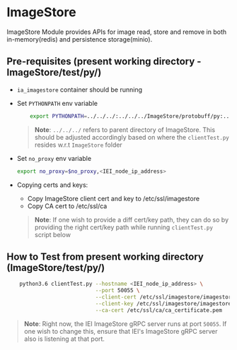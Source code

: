 # ImageStore
ImageStore Module provides APIs for image read, store and remove in both in-memory(redis) and persistence storage(minio).

## Pre-requisites (present working directory - ImageStore/test/py/)

* `ia_imagestore` container should be running
* Set `PYTHONPATH` env variable
    ```sh
        export PYTHONPATH=../../../:../../../ImageStore/protobuff/py:../../../ImageStore/client/py
    ```
    > **Note**: `../../../` refers to parent directory of ImageStore. This should be adjusted accordingly based on where the `clientTest.py` resides w.r.t `ImageStore` folder
* Set `no_proxy` env variable
    ```sh
    export no_proxy=$no_proxy,<IEI_node_ip_address>
    ```
* Copying certs and keys:
    * Copy ImageStore client cert and key to /etc/ssl/imagestore
    * Copy CA cert to /etc/ssl/ca

    > **Note**: If one wish to provide a diff cert/key path, they can do so by providing the right cert/key path while running `clientTest.py` script below


## How to Test from present working directory (ImageStore/test/py/)

```sh
    python3.6 clientTest.py --hostname <IEI_node_ip_address> \
                            --port 50055 \
                            --client-cert /etc/ssl/imagestore/imagestore_client_certificate.pem \
                            --client-key /etc/ssl/imagestore/imagestore_client_key.pem \
                            --ca-cert /etc/ssl/ca/ca_certificate.pem
```

> **Note**: Right now, the IEI ImageStore gRPC server runs at port `50055`. If one wish to change this, ensure that IEI's ImageStore gRPC server
> also is listening at that port.